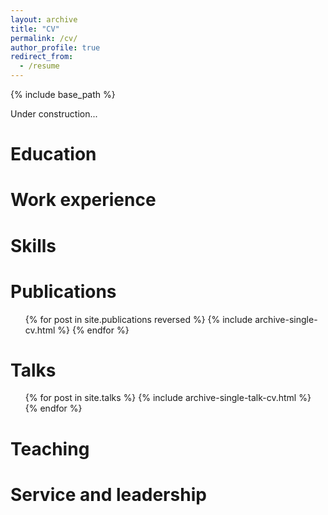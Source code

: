 ```yaml
---
layout: archive
title: "CV"
permalink: /cv/
author_profile: true
redirect_from:
  - /resume
---
```


{% include base_path %}

Under construction...

Education
======

Work experience
======
  
Skills
======


Publications
======
  <ul>{% for post in site.publications reversed %}
    {% include archive-single-cv.html %}
  {% endfor %}</ul>
  
Talks
======
  <ul>{% for post in site.talks %}
    {% include archive-single-talk-cv.html %}
  {% endfor %}</ul>
  
Teaching
======
  
Service and leadership
======
